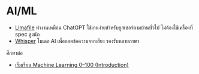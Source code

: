 # AI/ML

- [Llmafile](./llmafile) ทำงานเหมือน ChatGPT ใช้งานง่ายสำหรับยูสเซอร์ตามบ้านทั่วไป ไม่ต้องใช้เครื่องที่ spec สูงนัก
- [Whisper](./whisper/) โมเดล AI เพื่อถอดข้อความจากเสียง รองรับหลายภาษา 

ศึกษาต่อ
- [เริ่มเรียน Machine Learning 0–100 (Introduction)](https://medium.com/mmp-li/%E0%B9%80%E0%B8%A3%E0%B8%B4%E0%B9%88%E0%B8%A1%E0%B9%80%E0%B8%A3%E0%B8%B5%E0%B8%A2%E0%B8%99-machine-learning-0-100-introduction-1c58e516bfcd)
